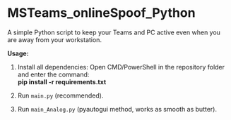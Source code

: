 # MSTeams_onlineSpoof_Python

A simple Python script to keep your Teams and PC active even when you are away from your workstation.

**Usage:**

1. Install all dependencies: Open CMD/PowerShell in the repository folder and enter the command:
\
**pip install -r requirements.txt**

2. Run `main.py` (recommended).
3. Run `main_Analog.py` (pyautogui method, works as smooth as butter).
